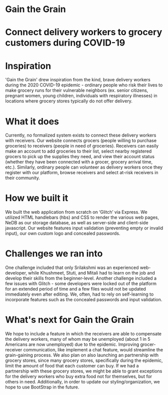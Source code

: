 # Gain the Grain
# Connect delivery workers to grocery customers during COVID-19


# Inspiration
'Gain the Grain' drew inspiration from the kind, brave delivery workers during the 2020 COVID-19 epidemic - ordinary people who risk their lives to make grocery runs for their vulnerable neighbors (ex. senior citizens, pregnant women, young children, individuals with respiratory illnesses) in locations where grocery stores typically do not offer delivery.

# What it does
Currently, no formalized system exists to connect these delivery workers with receivers. Our website connects grocers (people willing to purchase groceries) to receivers (people in need of groceries). Receivers can easily make an account to add groceries to their list, select nearby registered grocers to pick up the supplies they need, and view their account status (whether they have been connected with a grocer, grocery arrival time, etc.). Similarly, ordinary people can volunteer as delivery workers once they register with our platform, browse receivers and select at-risk receivers in their community.

# How we built it
We built the web application from scratch on ‘Glitch’ via Express. We utilized HTML handlebars (hbs) and CSS to render the various web pages, NeDB as our storage database, as well as server-side and client-side javascript. Our website features input validation (preventing empty or invalid input), our own custom logo and concealed passwords.

# Challenges we ran into
One challenge included that only Srilakshmi was an experienced web-developer, while Khushmeet, Stuti, and Mitali had to learn on the job and develop their skills from the beginner-level. Another challenge included a few issues with Glitch - some developers were locked out of the platform for an extended period of time and a few files would not be updated immediately even after editing. We, often, had to rely on self-learning to incorporate features such as the concealed passwords and input validation.

# What's next for Gain the Grain
We hope to include a feature in which the receivers are able to compensate the delivery workers, many of whom may be unemployed (about 1 in 5 Americans are now unemployed) due to the epidemic. Improving grocer-receiver communication, like implement a chat feature, would streamline the grain-gaining process. We also plan on also launching an partnership with grocery stores, since many grocery stores, specifically during the epidemic, limit the amount of food that each customer can buy. If we had a partnership with these grocery stores, we might be able to grant exceptions for the delivery workers who buy extra food not for themselves, but for others in need. Additionally, in order to update our styling/organization, we hope to use BootStrap in the future.


